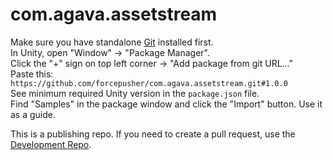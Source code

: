 # com.agava.assetstream  
  
Make sure you have standalone [Git](https://git-scm.com/downloads) installed first.  
In Unity, open "Window" -> "Package Manager".  
Click the "+" sign on top left corner -> "Add package from git URL..."  
Paste this: `https://github.com/forcepusher/com.agava.assetstream.git#1.0.0`  
See minimum required Unity version in the `package.json` file.  
Find "Samples" in the package window and click the "Import" button. Use it as a guide.  
  
This is a publishing repo. If you need to create a pull request, use the [Development Repo](https://github.com/forcepusher/AssetStream).

